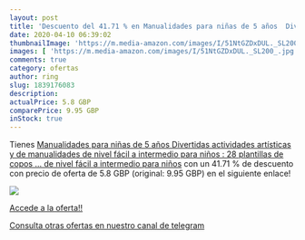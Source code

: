 ```yaml
---
layout: post
title: 'Descuento del 41.71 % en Manualidades para niñas de 5 años  Diver'
date: 2020-04-10 06:39:02
thumbnailImage: 'https://m.media-amazon.com/images/I/51NtGZDxDUL._SL200_.jpg'
images: [ 'https://m.media-amazon.com/images/I/51NtGZDxDUL._SL200_.jpg' ]
comments: true
category: ofertas
author: ring
slug: 1839176083
description:
actualPrice: 5.8 GBP
comparePrice: 9.95 GBP
inStock: true
---
```


Tienes [Manualidades para niñas de 5 años  Divertidas actividades artísticas y de manualidades de nivel fácil a intermedio para niños : 28 plantillas de copos ... de nivel fácil a intermedio para niños](https://www.amazon.com/dp/1839176083/?tag=redken08-20) con un 41.71 % de descuento con precio de oferta de 5.8 GBP (original: 9.95 GBP) en el siguiente enlace!

[![](https://m.media-amazon.com/images/I/51NtGZDxDUL._SL200_.jpg)](https://www.amazon.com/dp/1839176083/?tag=redken08-20)

[Accede a la oferta!!](https://www.amazon.com/dp/1839176083/?tag=redken08-20)

[Consulta otras ofertas en nuestro canal de telegram](https://t.me/s/ofertas25)
